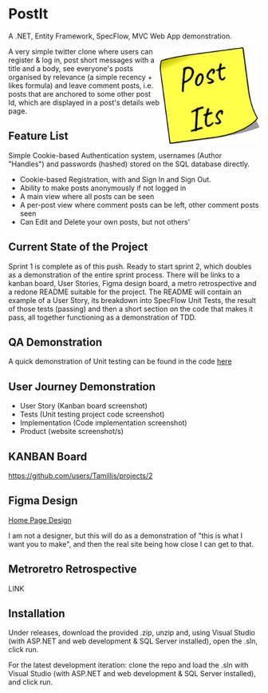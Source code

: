# PostIt
A .NET, Entity Framework, SpecFlow, MVC Web App demonstration.

<img src="./PostItDemo/Assets/PostItsLogo.png" style="float:right;top:0px;" width="200px"/>

A very simple twitter clone where users can register & log in, post short messages with a title and a body, see everyone's posts organised by relevance (a simple recency + likes formula) and leave comment posts, i.e. posts that are anchored to some other post Id, which are displayed in a post's details web page.

## Feature List
Simple Cookie-based Authentication system, usernames (Author "Handles") and passwords (hashed) stored on the SQL database directly.

- Cookie-based Registration, with and Sign In and Sign Out.
- Ability to make posts anonymously if not logged in
- A main view where all posts can be seen
- A per-post view where comment posts can be left, other comment posts seen
- Can Edit and Delete your own posts, but not others'

## Current State of the Project
Sprint 1 is complete as of this push. Ready to start sprint 2, which doubles as a demonstration of the entire sprint process. There will be links to a kanban board, User Stories, Figma design board, a metro retrospective and a redone README suitable for the project. The README will contain an example of a User Story, its breakdown into SpecFlow Unit Tests, the result of those tests (passing) and then a short section on the code that makes it pass, all together functioning as a demonstration of TDD.

## QA Demonstration
A quick demonstration of Unit testing can be found in the code [here](./PostItsTests/UtilsTests.cs)

## User Journey Demonstration

- User Story (Kanban board screenshot)
- Tests (Unit testing project code screenshot)
- Implementation (Code implementation screenshot)
- Product (website screenshot/s)

## KANBAN Board

https://github.com/users/Tamillis/projects/2

## Figma Design
[Home Page Design](https://www.figma.com/file/1JO25scDlwgyS5pMxvU0Cb/PostIts-Homepage?type=design&node-id=0%3A1&mode=design&t=wMqsCHv867fsVw1f-1)

I am not a designer, but this will do as a demonstration of "this is what I want you to make", and then the real site being how close I can get to that.

## Metroretro Retrospective
LINK

## Installation

Under releases, download the provided .zip, unzip and, using Visual Studio (with ASP.NET and web development & SQL Server installed), open the .sln, click run.

For the latest development iteration: clone the repo and load the .sln with Visual Studio (with ASP.NET and web development & SQL Server installed), and click run.